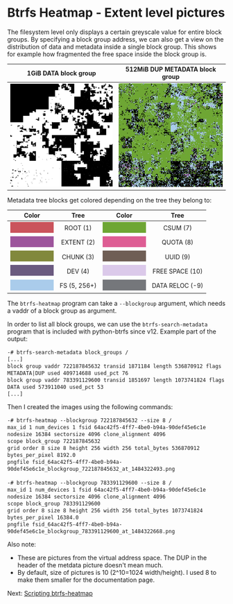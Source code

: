 Btrfs Heatmap - Extent level pictures
=====================================

The filesystem level only displays a certain greyscale value for entire block
groups. By specifying a block group address, we can also get a view on the
distribution of data and metadata inside a single block group. This shows for
example how fragmented the free space inside the block group is.

1GiB DATA block group    | 512MiB DUP METADATA block group
:-------------------------:|:-------:|
 ![data](extent/example-data.png) | ![metadata](extent/example-metadata.png)

Metadata tree blocks get colored depending on the tree they belong to:

 Color | Tree | Color | Tree |
:-----:|:----:|:-----:|:----:|
![ROOT](extent/ROOT_TREE.png) | ROOT (1) | ![CSUM](extent/CSUM_TREE.png) | CSUM (7) |
![EXTENT](extent/EXTENT_TREE.png) | EXTENT (2) | ![QUOTA](extent/QUOTA_TREE.png) | QUOTA (8) |
![CHUNK](extent/CHUNK_TREE.png) | CHUNK (3) | ![UUID](extent/UUID_TREE.png) | UUID (9) |
![DEV](extent/DEV_TREE.png) | DEV (4) | ![FREE SPACE](extent/FREE_SPACE_TREE.png) | FREE SPACE (10) |
![FS](extent/FS_TREE.png) | FS (5, 256+) | ![DATA RELOC](extent/DATA_RELOC_TREE.png) | DATA RELOC (-9) |

The `btrfs-heatmap` program can take a `--blockgroup` argument, which needs a
vaddr of a block group as argument.

In order to list all block groups, we can use the `btrfs-search-metadata`
program that is included with python-btrfs since v12. Example part of the
output:

```
-# btrfs-search-metadata block_groups /
[...]
block group vaddr 722187845632 transid 1871184 length 536870912 flags METADATA|DUP used 409714688 used_pct 76
block group vaddr 783391129600 transid 1851697 length 1073741824 flags DATA used 573911040 used_pct 53
[...]
```

Then I created the images using the following commands:

```
-# btrfs-heatmap --blockgroup 722187845632 --size 8 /
max_id 1 num_devices 1 fsid 64ac42f5-4ff7-4be0-b94a-90def45e6c1e nodesize 16384 sectorsize 4096 clone_alignment 4096
scope block_group 722187845632
grid order 8 size 8 height 256 width 256 total_bytes 536870912 bytes_per_pixel 8192.0
pngfile fsid_64ac42f5-4ff7-4be0-b94a-90def45e6c1e_blockgroup_722187845632_at_1484322493.png

-# btrfs-heatmap --blockgroup 783391129600 --size 8 /
max_id 1 num_devices 1 fsid 64ac42f5-4ff7-4be0-b94a-90def45e6c1e nodesize 16384 sectorsize 4096 clone_alignment 4096
scope block_group 783391129600
grid order 8 size 8 height 256 width 256 total_bytes 1073741824 bytes_per_pixel 16384.0
pngfile fsid_64ac42f5-4ff7-4be0-b94a-90def45e6c1e_blockgroup_783391129600_at_1484322668.png
```

Also note:
* These are pictures from the virtual address space. The DUP in the header of
  the metdata picture doesn't mean much.
* By default, size of pictures is 10 (2^10=1024 width/height). I used 8 to make
  them smaller for the documentation page.

Next: [Scripting btrfs-heatmap](scripting.md)
